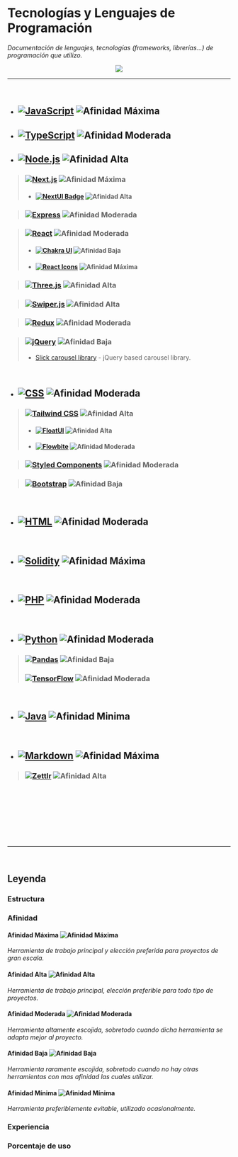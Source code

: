 # Tecnologías y Lenguajes de Programación

_Documentación de lenguajes, tecnologías (frameworks, librerías...) de programación que utilizo._


<p align="center">
 <a href="#">
    <img src="https://skillicons.dev/icons?i=solidity,ipfs,git,github,md,html,css,styledcomponents,tailwind,js,ts,mysql,mongodb,firebase,vercel,nextjs,nodejs,express,react,redux,threejs,py,bash,powershell,npm,vscode,ableton,discord&perline=14" />
 </a>
</p>

***

<br>

- ## [![JavaScript](https://img.shields.io/badge/-JavaScript-F7DF1E?style=for-the-badge&logo=javascript&logoColor=black)](https://developer.mozilla.org/es/docs/Web/JavaScript) ![Afinidad Máxima](https://img.shields.io/badge/Afinidad-Máxima-darkgreen "Afinidad Máxima")
- ## [![TypeScript](https://img.shields.io/badge/TypeScript-3178C6?style=for-the-badge&logo=typescript&logoColor=white)](https://www.typescriptlang.org/) ![Afinidad Moderada](https://img.shields.io/badge/Afinidad-Moderada-blue "Afinidad Moderada")
- ## [![Node.js](https://img.shields.io/badge/Node.js-339933?style=for-the-badge&logo=node.js&logoColor=white)](https://nodejs.org/) ![Afinidad Alta](https://img.shields.io/badge/Afinidad-Alta-brightgreen "Afinidad Alta")

> ### [![Next.js](https://img.shields.io/badge/Next.js-%23111111.svg?style=for-the-badge&logo=next.js&logoColor=white)](https://nextjs.org/docs) ![Afinidad Máxima](https://img.shields.io/badge/Afinidad-Máxima-darkgreen "Afinidad Máxima")
> - #### [![NextUI Badge](https://img.shields.io/badge/NextUI-7928CA.svg?style=for-the-badge&logo=nextui&logoColor=white)](https://nextui.org/) ![Afinidad Alta](https://img.shields.io/badge/Afinidad-Alta-brightgreen "Afinidad Alta")


> ### [![Express](https://img.shields.io/badge/Express-000000?style=for-the-badge&logo=express&logoColor=white)](https://expressjs.com/) ![Afinidad Moderada](https://img.shields.io/badge/Afinidad-Moderada-blue "Afinidad Moderada")

> ### [![React](https://img.shields.io/badge/-React-61DAFB?style=for-the-badge&logo=react&logoColor=white)](https://react.dev/learn) ![Afinidad Moderada](https://img.shields.io/badge/Afinidad-Moderada-blue "Afinidad Moderada")
> - #### [![Chakra UI](https://img.shields.io/badge/Chakra_UI-319795?style=for-the-badge&logo=Chakra-UI&logoColor=white)](https://chakra-ui.com/) ![Afinidad Baja](https://img.shields.io/badge/Afinidad-Baja-yellow "Afinidad Baja")
> - #### [![React Icons](https://img.shields.io/badge/React_Icons-61DAFB?style=for-the-badge)](https://react-icons.github.io/react-icons/) ![Afinidad Máxima](https://img.shields.io/badge/Afinidad-Máxima-darkgreen "Afinidad Máxima")



> ### [![Three.js](https://img.shields.io/badge/Three.js-000000?style=for-the-badge&logo=three.js&logoColor=white)](https://threejs.org/) ![Afinidad Alta](https://img.shields.io/badge/Afinidad-Alta-brightgreen "Afinidad Alta")


> ### [![Swiper.js](https://img.shields.io/badge/Swiper.js-6332F6?style=for-the-badge&logo=swiper)](https://swiperjs.com/) ![Afinidad Alta](https://img.shields.io/badge/Afinidad-Alta-brightgreen "Afinidad Alta")

> ### [![Redux](https://img.shields.io/badge/Redux-764ABC?style=for-the-badge&logo=redux&logoColor=white)](https://redux.js.org/) ![Afinidad Moderada](https://img.shields.io/badge/Afinidad-Moderada-blue "Afinidad Moderada")


> ### [![jQuery](https://img.shields.io/badge/-jQuery-0769AD?style=for-the-badge&logo=jquery&logoColor=white)](https://jquery.com/) ![Afinidad Baja](https://img.shields.io/badge/Afinidad-Baja-yellow "Afinidad Baja")
>- [Slick carousel library](https://kenwheeler.github.io/slick/) - jQuery based carousel library.







<br>
  
- ## [![CSS](https://img.shields.io/badge/-CSS-1572B6?style=for-the-badge&logo=css3&logoColor=white)](https://developer.mozilla.org/es/docs/Web/CSS) ![Afinidad Moderada](https://img.shields.io/badge/Afinidad-Moderada-blue "Afinidad Moderada")
> ### [![Tailwind CSS](https://img.shields.io/badge/Tailwind%20CSS-%231a202c.svg?style=for-the-badge&logo=tailwind-css&logoColor=38b2ac)](https://tailwindcss.com/) ![Afinidad Alta](https://img.shields.io/badge/Afinidad-Alta-brightgreen "Afinidad Alta")
>- #### [![FloatUI](https://img.shields.io/badge/FloatUI-2F5BEA?style=for-the-badge)](https://floatui.com/) ![Afinidad Alta](https://img.shields.io/badge/Afinidad-Alta-brightgreen "Afinidad Alta")
>- #### [![Flowbite](https://img.shields.io/badge/Flowbite-4E6FFF?style=for-the-badge)](https://flowbite.com/) ![Afinidad Moderada](https://img.shields.io/badge/Afinidad-Moderada-blue "Afinidad Moderada")


> ### [![Styled Components](https://img.shields.io/badge/Styled_Components-DB7093?style=for-the-badge&logo=styled-components&logoColor=white)](https://styled-components.com/) ![Afinidad Moderada](https://img.shields.io/badge/Afinidad-Moderada-blue "Afinidad Moderada")

> ### [![Bootstrap](https://img.shields.io/badge/Bootstrap-5F5F5F?style=for-the-badge&logo=bootstrap&logoColor=white)](https://getbootstrap.com/) ![Afinidad Baja](https://img.shields.io/badge/Afinidad-Baja-yellow "Afinidad Baja")

<br>

- ## [![HTML](https://img.shields.io/badge/HTML-239120?style=for-the-badge&logo=html5&logoColor=white)](https://developer.mozilla.org/en-US/docs/Web/HTML) ![Afinidad Moderada](https://img.shields.io/badge/Afinidad-Moderada-blue "Afinidad Moderada")

<br>

- ## [![Solidity](https://img.shields.io/badge/-Solidity-363636?style=for-the-badge&logo=solidity&logoColor=white)](https://docs.soliditylang.org/en/v0.8.23/) ![Afinidad Máxima](https://img.shields.io/badge/Afinidad-Máxima-darkgreen "Afinidad Máxima")

<br>

- ## [![PHP](https://img.shields.io/badge/PHP-777BB4?style=for-the-badge&logo=php&logoColor=white)](https://www.php.net/) ![Afinidad Moderada](https://img.shields.io/badge/Afinidad-Moderada-blue "Afinidad Moderada")

<br>

- ## [![Python](https://img.shields.io/badge/Python-3776AB?style=for-the-badge&logo=python&logoColor=white)](https://www.python.org/) ![Afinidad Moderada](https://img.shields.io/badge/Afinidad-Moderada-blue "Afinidad Moderada")
> ### [![Pandas](https://img.shields.io/badge/Pandas-150458?style=for-the-badge&logo=pandas&logoColor=white)](https://pandas.pydata.org/) ![Afinidad Baja](https://img.shields.io/badge/Afinidad-Baja-yellow "Afinidad Baja")
> ### [![TensorFlow](https://img.shields.io/badge/TensorFlow-FF6F00?style=for-the-badge&logo=tensorflow&logoColor=white)](https://www.tensorflow.org/) ![Afinidad Moderada](https://img.shields.io/badge/Afinidad-Moderada-blue "Afinidad Moderada")


<br>

- ## [![Java](https://img.shields.io/badge/Java-007396?style=for-the-badge&logo=java&logoColor=white)](https://www.java.com/) ![Afinidad Minima](https://img.shields.io/badge/Afinidad-Minima-red "Afinidad Minima")

<br>

- ## [![Markdown](https://img.shields.io/badge/Markdown-000000?style=for-the-badge&logo=markdown&logoColor=white)](https://www.markdownguide.org/) ![Afinidad Máxima](https://img.shields.io/badge/Afinidad-Máxima-darkgreen "Afinidad Máxima")
> ### [![Zettlr](https://img.shields.io/badge/Zettlr-00897B?style=for-the-badge)](https://www.zettlr.com/) ![Afinidad Alta](https://img.shields.io/badge/Afinidad-Alta-brightgreen "Afinidad Alta")





<br><br><br><br><br><br><br>

***

<br>

## Leyenda

### Estructura



### Afinidad

#### Afinidad Máxima  ![Afinidad Máxima](https://img.shields.io/badge/Afinidad-Máxima-darkgreen "Afinidad Máxima")

_Herramienta de trabajo principal y elección preferida para proyectos de gran escala._
#### Afinidad Alta  ![Afinidad Alta](https://img.shields.io/badge/Afinidad-Alta-brightgreen "Afinidad Alta")

_Herramienta de trabajo principal, elección preferible para todo tipo de proyectos._
#### Afinidad Moderada  ![Afinidad Moderada](https://img.shields.io/badge/Afinidad-Moderada-blue "Afinidad Moderada")

_Herramienta altamente escojida, sobretodo cuando dicha herramienta se adapta mejor al proyecto._

#### Afinidad Baja  ![Afinidad Baja](https://img.shields.io/badge/Afinidad-Baja-yellow "Afinidad Baja")

_Herramienta raramente escojida, sobretodo cuando no hay otras herramientas con mas afinidad las cuales utilizar._
#### Afinidad Mínima  ![Afinidad Mínima](https://img.shields.io/badge/Afinidad-Minima-red "Afinidad Mínima") 

_Herramienta preferiblemente evitable, utilizado ocasionalmente._

### Experiencia

### Porcentaje de uso
